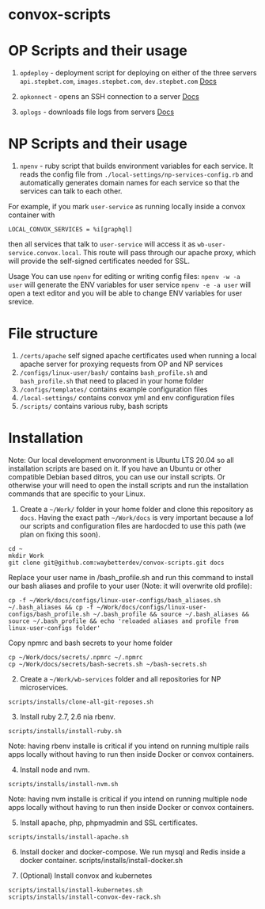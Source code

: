 # convox-scripts

# OP Scripts and their usage
1. `opdeploy` - deployment script for deploying on either of the three servers `api.stepbet.com`, `images.stepbet.com`, `dev.stepbet.com` 
[Docs](/doc/op-scripts.md#op-deploy)

2. `opkonnect` - opens an SSH connection to a server
[Docs](/doc/op-scripts.md#op-konnect)

3. `oplogs` - downloads file logs from servers
[Docs](/doc/op-scripts.md#op-logs)


# NP Scripts and their usage
1. `npenv` - ruby script that builds environment variables for each service. It reads the config file from `./local-settings/np-services-config.rb` and automatically generates domain names for each service so that the services can talk to each other. 

For example, if you mark `user-service` as running locally inside a convox container with 
```
LOCAL_CONVOX_SERVICES = %i[graphql]
```
then all services that talk to `user-service` will access it as `wb-user-service.convox.local`. This route will pass through our apache proxy, which will provide the self-signed certificates needed for SSL.

Usage
You can use `npenv` for editing or writing config files:
`npenv -w -a user` will generate the ENV variables for user service
`npenv -e -a user` will open a text editor and you will be able to change ENV variables for user srevice.



# File structure
1. `/certs/apache` self signed apache certificates used when running a local apache server for proxying requests from OP and NP services
2. `/configs/linux-user/bash/` contains `bash_profile.sh` and `bash_profile.sh` that need to placed in your home folder
3. `/configs/templates/` contains example configuration files
4. `/local-settings/` contains convox yml and env configuration files
5. `/scripts/` contains various ruby, bash scripts

# Installation
Note: Our local development envoronment is Ubuntu LTS 20.04 so all installation scripts are based on it. If you have an Ubuntu or other compatible Debian based ditros, you can use our install scripts. Or otherwise your will need to open the install scripts and run the installation commands that are specific to your Linux.

1. Create a `~/Work/` folder in your home folder and clone this repository as `docs`. Having the exact path `~/Work/docs` is very important because a lof our scripts and configuration files are hardocded to use this path (we plan on fixing this soon).
```
cd ~
mkdir Work
git clone git@github.com:waybetterdev/convox-scripts.git docs
```

Replace your user name in /bash_profile.sh and run this command to install our bash aliases and profile to your user (Note: it will overwrite old profile):
```
cp -f ~/Work/docs/configs/linux-user-configs/bash_aliases.sh ~/.bash_aliases && cp -f ~/Work/docs/configs/linux-user-configs/bash_profile.sh ~/.bash_profile && source ~/.bash_aliases && source ~/.bash_profile && echo 'reloaded aliases and profile from linux-user-configs folder'
```

Copy npmrc and bash secrets to your home folder
```
cp ~/Work/docs/secrets/.npmrc ~/.npmrc
cp ~/Work/docs/secrets/bash-secrets.sh ~/bash-secrets.sh
```


2. Create a `~/Work/wb-services` folder and all repositories for NP microservices.
```
scripts/installs/clone-all-git-reposes.sh
```

3. Install ruby 2.7, 2.6 nia rbenv. 
```
scripts/installs/install-ruby.sh
```
Note: having rbenv installe is critical if you intend on running multiple rails apps locally without having to run then inside Docker or convox containers.

4. Install node and nvm. 
```
scripts/installs/install-nvm.sh
```
Note: having nvm installe is critical if you intend on running multiple node apps locally without having to run then inside Docker or convox containers.

5. Install apache, php, phpmyadmin and SSL certificates. 
```
scripts/installs/install-apache.sh
```
6. Install docker and docker-compose. We run mysql and Redis inside a docker container.
scripts/installs/install-docker.sh

7. (Optional) Install convox and kubernetes
```
scripts/installs/install-kubernetes.sh
scripts/installs/install-convox-dev-rack.sh
```

